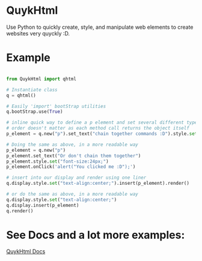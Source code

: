 # QuykHtml
Use Python to quickly create, style, and manipulate web elements to create websites very quyckly :D.

# Example
```python

from QuykHtml import qhtml

# Instantiate class
q = qhtml()

# Easily 'import' bootStrap utilities
q.bootStrap.use(True)

# inline quick way to define a p element and set several different types of values
# order doesn't matter as each method call returns the object itself
p_element = q.new("p").set_text("chain together commands :D").style.set("font-size:24px;").onClick('alert("You clicked me :D");')

# Doing the same as above, in a more readable way
p_element = q.new("p")
p_element.set_text("Or don't chain them together")
p_element.style.set("font-size:24px;")
p_element.onClick('alert("You clicked me :D");')

# insert into our display and render using one liner
q.display.style.set("text-align:center;").insert(p_element).render()

# or do the same as above, in a more readable way
q.display.style.set("text-align:center;")
q.display.insert(p_element)
q.render()

```

# See Docs and a lot more examples:

[QuykHtml Docs](https://mwd1993.github.io/QuykHtml/)
